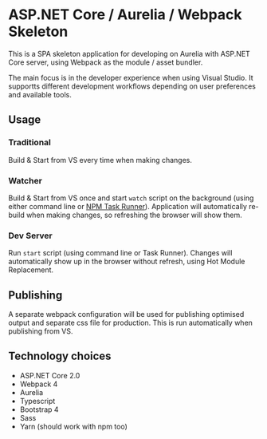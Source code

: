 # ASP.NET Core / Aurelia / Webpack Skeleton

This is a SPA skeleton application for developing on Aurelia with ASP.NET Core server, using Webpack as the module / asset bundler.

The main focus is in the developer experience when using Visual Studio. It supportts different development workflows depending on user preferences and available tools.

## Usage

### Traditional

Build & Start from VS every time when making changes.

### Watcher

Build & Start from VS once and start ```watch``` script on the background (using either command line or [NPM Task Runner](https://marketplace.visualstudio.com/items?itemName=MadsKristensen.NPMTaskRunner)). Application will automatically re-build when making changes, so refreshing the browser will show them.

### Dev Server

Run ```start``` script (using command line or Task Runner). Changes will automatically show up in the browser without refresh, using Hot Module Replacement.

## Publishing

A separate webpack configuration will be used for publishing optimised output and separate css file for production. This is run automatically when publishing from VS.

## Technology choices

- ASP.NET Core 2.0
- Webpack 4
- Aurelia
- Typescript
- Bootstrap 4
- Sass
- Yarn (should work with npm too)
